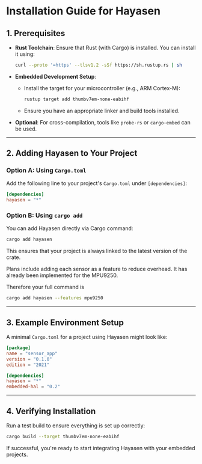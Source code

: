 # Installation Guide for Hayasen

## 1. Prerequisites

* **Rust Toolchain**: Ensure that Rust (with Cargo) is installed. You can install it using:

  ```bash
  curl --proto '=https' --tlsv1.2 -sSf https://sh.rustup.rs | sh
  ```
* **Embedded Development Setup**:

  * Install the target for your microcontroller (e.g., ARM Cortex-M):

    ```bash
    rustup target add thumbv7em-none-eabihf
    ```
  * Ensure you have an appropriate linker and build tools installed.
* **Optional**: For cross-compilation, tools like `probe-rs` or `cargo-embed` can be used.

---

## 2. Adding Hayasen to Your Project

### Option A: Using `Cargo.toml`

Add the following line to your project's `Cargo.toml` under `[dependencies]`:

```toml
[dependencies]
hayasen = "*"
```

### Option B: Using `cargo add`

You can add Hayasen directly via Cargo command:

```bash
cargo add hayasen
```

This ensures that your project is always linked to the latest version of the crate.

Plans include adding each sensor as a feature to reduce overhead. It has already been implemented for the MPU9250. 

Therefore your full command is

```bash
cargo add hayasen --features mpu9250
```

---

## 3. Example Environment Setup

A minimal `Cargo.toml` for a project using Hayasen might look like:

```toml
[package]
name = "sensor_app"
version = "0.1.0"
edition = "2021"

[dependencies]
hayasen = "*"
embedded-hal = "0.2"
```

---

## 4. Verifying Installation

Run a test build to ensure everything is set up correctly:

```bash
cargo build --target thumbv7em-none-eabihf
```

If successful, you're ready to start integrating Hayasen with your embedded projects.
